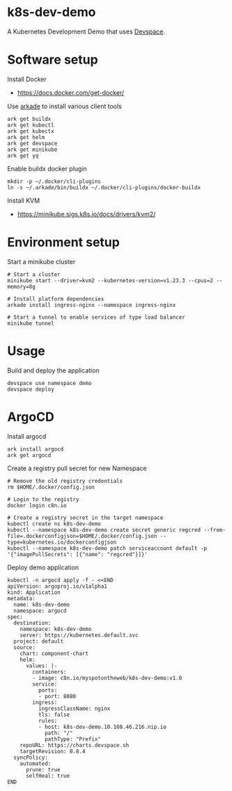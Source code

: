 # k8s-dev-demo

A Kubernetes Development Demo that uses [Devspace](https://devspace.sh/).

# Software setup

Install Docker

* https://docs.docker.com/get-docker/

Use [arkade](https://arkade.dev) to install various client tools

    ark get buildx
    ark get kubectl
    ark get kubectx
    ark get helm
    ark get devspace
    ark get minikube
    ark get yq

Enable buildx docker plugin

    mkdir -p ~/.docker/cli-plugins
    ln -s ~/.arkade/bin/buildx ~/.docker/cli-plugins/docker-buildx

Install KVM

* https://minikube.sigs.k8s.io/docs/drivers/kvm2/

# Environment setup

Start a minikube cluster 

    # Start a cluster
    minikube start --driver=kvm2 --kubernetes-version=v1.23.3 --cpus=2 --memory=8g

    # Install platform dependencies
    arkade install ingress-nginx --namespace ingress-nginx

    # Start a tunnel to enable services of type load balancer
    minikube tunnel

# Usage

Build and deploy the application

    devspace use namespace demo
    devspace deploy

# ArgoCD

Install argocd

    ark install argocd
    ark get argocd

Create a registry pull secret for new Namespace

    # Remove the old registry credentials
    rm $HOME/.docker/config.json
    
    # Login to the registry
    docker login c8n.io

    # Create a registry secret in the target namespace
    kubectl create ns k8s-dev-demo
    kubectl --namespace k8s-dev-demo create secret generic regcred --from-file=.dockerconfigjson=$HOME/.docker/config.json --type=kubernetes.io/dockerconfigjson
    kubectl --namespace k8s-dev-demo patch serviceaccount default -p '{"imagePullSecrets": [{"name": "regcred"}]}'

Deploy demo application

    kubectl -n argocd apply -f - <<END
    apiVersion: argoproj.io/v1alpha1
    kind: Application
    metadata:
      name: k8s-dev-demo
      namespace: argocd
    spec:
      destination:
        namespace: k8s-dev-demo
        server: https://kubernetes.default.svc
      project: default
      source:
        chart: component-chart
        helm:
          values: |-
            containers:
            - image: c8n.io/myspotontheweb/k8s-dev-demo:v1.0
            service:
              ports:
              - port: 8080
            ingress:
              ingressClassName: nginx
              tls: false
              rules:
              - host: k8s-dev-demo.10.108.46.216.nip.io
                path: "/"
                pathType: "Prefix"
        repoURL: https://charts.devspace.sh
        targetRevision: 0.8.4
      syncPolicy:
        automated:
          prune: true
          selfHeal: true
    END

